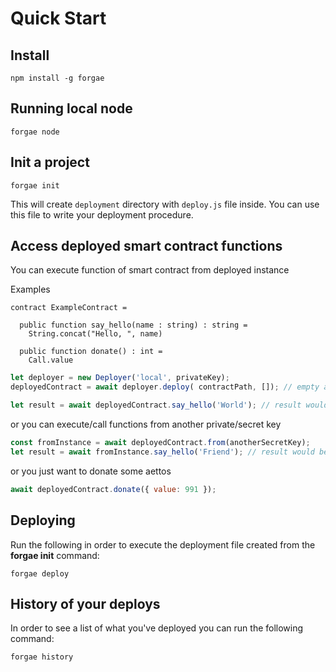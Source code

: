 # Quick Start

## Install 
```
npm install -g forgae
```

## Running local node 

```
forgae node
```

## Init a project
```
forgae init
```

This will create `deployment` directory with `deploy.js` file inside. You can use this file to write your deployment procedure.

## Access deployed smart contract functions
You can execute function of smart contract from deployed instance

Examples
```
contract ExampleContract =

  public function say_hello(name : string) : string = 
    String.concat("Hello, ", name)

  public function donate() : int =
    Call.value
```

```javascript
let deployer = new Deployer('local', privateKey);
deployedContract = await deployer.deploy( contractPath, []); // empty array for init params

let result = await deployedContract.say_hello('World'); // result would be: "Hello, World"
```

or you can execute/call functions from another private/secret key
```javascript
const fromInstance = await deployedContract.from(anotherSecretKey);
let result = await fromInstance.say_hello('Friend'); // result would be: "Hello, Friend"
```

or you just want to donate some aettos
```javascript
await deployedContract.donate({ value: 991 });
```

## Deploying

Run the following in order to execute the deployment file created from the **forgae init** command:

```text
forgae deploy
```


## History of your deploys

In order to see a list of what you've deployed you can run the following command:

```text
forgae history
```